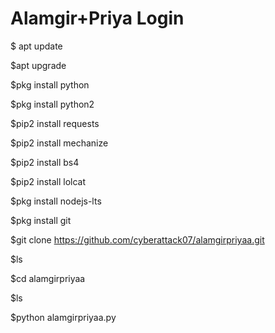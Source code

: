 # Alamgir+Priya Login
$ apt update

 $apt upgrade

 $pkg install python

 $pkg install python2

 $pip2 install requests 

$pip2 install mechanize 

$pip2 install bs4

 $pip2 install lolcat

 $pkg install nodejs-lts

 $pkg install git 

$git clone https://github.com/cyberattack07/alamgirpriyaa.git

$ls 

$cd alamgirpriyaa

$ls 

$python alamgirpriyaa.py